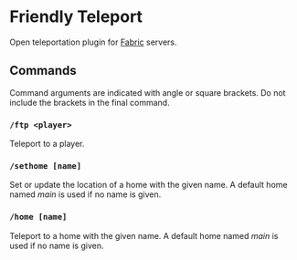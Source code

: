 # Friendly Teleport

Open teleportation plugin for [Fabric](https://fabricmc.net/) servers.

## Commands

Command arguments are indicated with angle or square brackets. Do not include the brackets in the final command.

### `/ftp <player>`

Teleport to a player.

### `/sethome [name]`

Set or update the location of a home with the given name. A default home named _main_ is used if no name is given.

### `/home [name]`

Teleport to a home with the given name. A default home named _main_ is used if no name is given.
